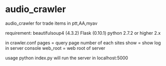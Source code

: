 audio_crawler
=============

audio_crawler for trade items in ptt,AA,myav

requirement:
beautifulsoup4 (4.3.2)
Flask (0.10.1)
python 2.7.2 or higher 2.x


in crawler.conf
pages = query page number of each sites
show = show log in server console
web_root = web root of server

usage
python index.py 
will run the server in localhost:5000
